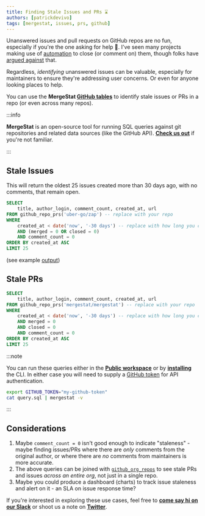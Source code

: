 ```yaml
---
title: Finding Stale Issues and PRs ⌛
authors: [patrickdevivo]
tags: [mergestat, issues, prs, github]
---
```


Unanswered issues and pull requests on GitHub repos are no fun, especially if you're the one asking for help 🙂.
I've seen many projects making use of [automation](https://github.com/marketplace/stale) to close (or comment on) them, though folks have [argued against](https://drewdevault.com/2021/10/26/stalebot.html) that.

Regardless, *identifying* unanswered issues can be valuable, especially for maintainers to ensure they're addressing user concerns.
Or even for anyone looking places to help.

You can use the **MergeStat [GitHub tables](/reference/github-tables)** to identify stale issues or PRs in a repo (or even across many repos).

:::info

**MergeStat** is an open-source tool for running SQL queries against git repositories and related data sources (like the GitHub API).
[**Check us out**](https://github.com/mergestat/mergestat) if you're not familiar.

:::

## Stale Issues

This will return the oldest 25 issues created more than 30 days ago, with no comments, that remain open.

```sql
SELECT
    title, author_login, comment_count, created_at, url
FROM github_repo_prs('uber-go/zap') -- replace with your repo
WHERE
    created_at < date('now', '-30 days') -- replace with how long you care about (https://www.sqlite.org/lang_datefunc.html)
    AND (merged = 0 OR closed = 0)
    AND comment_count = 0
ORDER BY created_at ASC
LIMIT 25
```

(see example [output](https://app.mergestat.com/w/public/query/q/39ba189c-6443-4f55-8986-71f68de56835))

## Stale PRs

```sql
SELECT
    title, author_login, comment_count, created_at, url
FROM github_repo_prs('mergestat/mergestat') -- replace with your repo
WHERE
    created_at < date('now', '-30 days') -- replace with how long you care about (https://www.sqlite.org/lang_datefunc.html)
    AND merged = 0
    AND closed = 0
    AND comment_count = 0
ORDER BY created_at ASC
LIMIT 25
```

:::note

You can run these queries either in the [**Public workspace**](https://app.mergestat.com/w/public) or by [**installing**](http://localhost:3000/getting-started-cli/installation) the CLI.
In either case you will need to supply a [GitHub token](https://docs.github.com/en/authentication/keeping-your-account-and-data-secure/creating-a-personal-access-token) for API authentication.

```bash
export GITHUB_TOKEN="my-github-token"
cat query.sql | mergestat -v
```

:::

## Considerations

1. Maybe `comment_count = 0` isn't good enough to indicate "staleness" - maybe finding issues/PRs where there are *only* comments from the original author, or where there are *no* comments from maintainers is more accurate.
2. The above queries can be joined with [`github_org_repos`](http://localhost:3000/reference/github-tables#github_user_repos-and-github_org_repos) to see stale PRs and issues *across an entire org*, not just in a single repo.
3. Maybe you could produce a dashboard (charts) to track issue staleness and alert on it - an SLA on issue response time?

If you're interested in exploring these use cases, feel free to [**come say hi on our Slack**](https://join.slack.com/t/mergestatcommunity/shared_invite/zt-xvvtvcz9-w3JJVIdhLgEWrVrKKNXOYg) or shoot us a note on [**Twitter**](https://twitter.com/mergestat).